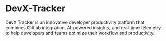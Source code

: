 # DevX-Tracker
DevX Tracker is an innovative developer productivity platform that combines GitLab integration, AI-powered insights, and real-time telemetry to help developers and teams optimize their workflow and productivity.

